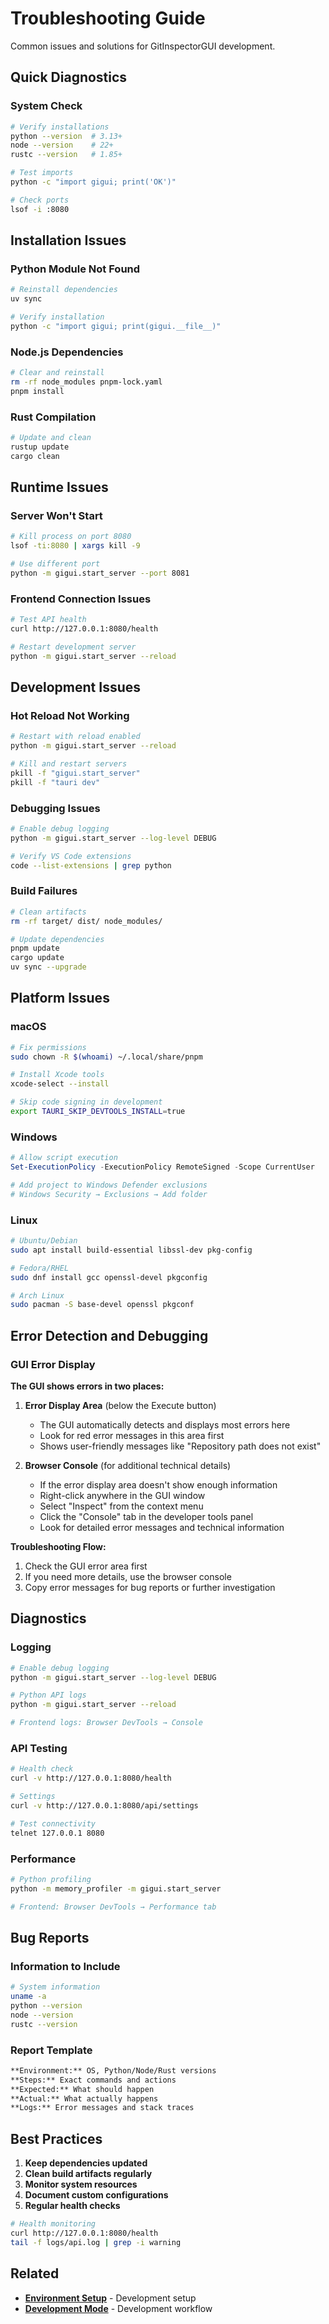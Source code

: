 # Troubleshooting Guide

Common issues and solutions for GitInspectorGUI development.

## Quick Diagnostics

### System Check

```bash
# Verify installations
python --version  # 3.13+
node --version    # 22+
rustc --version   # 1.85+

# Test imports
python -c "import gigui; print('OK')"

# Check ports
lsof -i :8080
```

## Installation Issues

### Python Module Not Found

```bash
# Reinstall dependencies
uv sync

# Verify installation
python -c "import gigui; print(gigui.__file__)"
```

### Node.js Dependencies

```bash
# Clear and reinstall
rm -rf node_modules pnpm-lock.yaml
pnpm install
```

### Rust Compilation

```bash
# Update and clean
rustup update
cargo clean
```

## Runtime Issues

### Server Won't Start

```bash
# Kill process on port 8080
lsof -ti:8080 | xargs kill -9

# Use different port
python -m gigui.start_server --port 8081
```

### Frontend Connection Issues

```bash
# Test API health
curl http://127.0.0.1:8080/health

# Restart development server
python -m gigui.start_server --reload
```

## Development Issues

### Hot Reload Not Working

```bash
# Restart with reload enabled
python -m gigui.start_server --reload

# Kill and restart servers
pkill -f "gigui.start_server"
pkill -f "tauri dev"
```

### Debugging Issues

```bash
# Enable debug logging
python -m gigui.start_server --log-level DEBUG

# Verify VS Code extensions
code --list-extensions | grep python
```

### Build Failures

```bash
# Clean artifacts
rm -rf target/ dist/ node_modules/

# Update dependencies
pnpm update
cargo update
uv sync --upgrade
```

## Platform Issues

### macOS

```bash
# Fix permissions
sudo chown -R $(whoami) ~/.local/share/pnpm

# Install Xcode tools
xcode-select --install

# Skip code signing in development
export TAURI_SKIP_DEVTOOLS_INSTALL=true
```

### Windows

```powershell
# Allow script execution
Set-ExecutionPolicy -ExecutionPolicy RemoteSigned -Scope CurrentUser

# Add project to Windows Defender exclusions
# Windows Security → Exclusions → Add folder
```

### Linux

```bash
# Ubuntu/Debian
sudo apt install build-essential libssl-dev pkg-config

# Fedora/RHEL
sudo dnf install gcc openssl-devel pkgconfig

# Arch Linux
sudo pacman -S base-devel openssl pkgconf
```

## Error Detection and Debugging

### GUI Error Display

**The GUI shows errors in two places:**

1. **Error Display Area** (below the Execute button)

    - The GUI automatically detects and displays most errors here
    - Look for red error messages in this area first
    - Shows user-friendly messages like "Repository path does not exist"

2. **Browser Console** (for additional technical details)
    - If the error display area doesn't show enough information
    - Right-click anywhere in the GUI window
    - Select "Inspect" from the context menu
    - Click the "Console" tab in the developer tools panel
    - Look for detailed error messages and technical information

**Troubleshooting Flow:**

1. Check the GUI error area first
2. If you need more details, use the browser console
3. Copy error messages for bug reports or further investigation

## Diagnostics

### Logging

```bash
# Enable debug logging
python -m gigui.start_server --log-level DEBUG

# Python API logs
python -m gigui.start_server --reload

# Frontend logs: Browser DevTools → Console
```

### API Testing

```bash
# Health check
curl -v http://127.0.0.1:8080/health

# Settings
curl -v http://127.0.0.1:8080/api/settings

# Test connectivity
telnet 127.0.0.1 8080
```

### Performance

```bash
# Python profiling
python -m memory_profiler -m gigui.start_server

# Frontend: Browser DevTools → Performance tab
```

## Bug Reports

### Information to Include

```bash
# System information
uname -a
python --version
node --version
rustc --version
```

### Report Template

```markdown
**Environment:** OS, Python/Node/Rust versions
**Steps:** Exact commands and actions
**Expected:** What should happen
**Actual:** What actually happens
**Logs:** Error messages and stack traces
```

## Best Practices

1. **Keep dependencies updated**
2. **Clean build artifacts regularly**
3. **Monitor system resources**
4. **Document custom configurations**
5. **Regular health checks**

```bash
# Health monitoring
curl http://127.0.0.1:8080/health
tail -f logs/api.log | grep -i warning
```

## Related

-   **[Environment Setup](environment-setup.md)** - Development setup
-   **[Development Mode](development-mode.md)** - Development workflow
